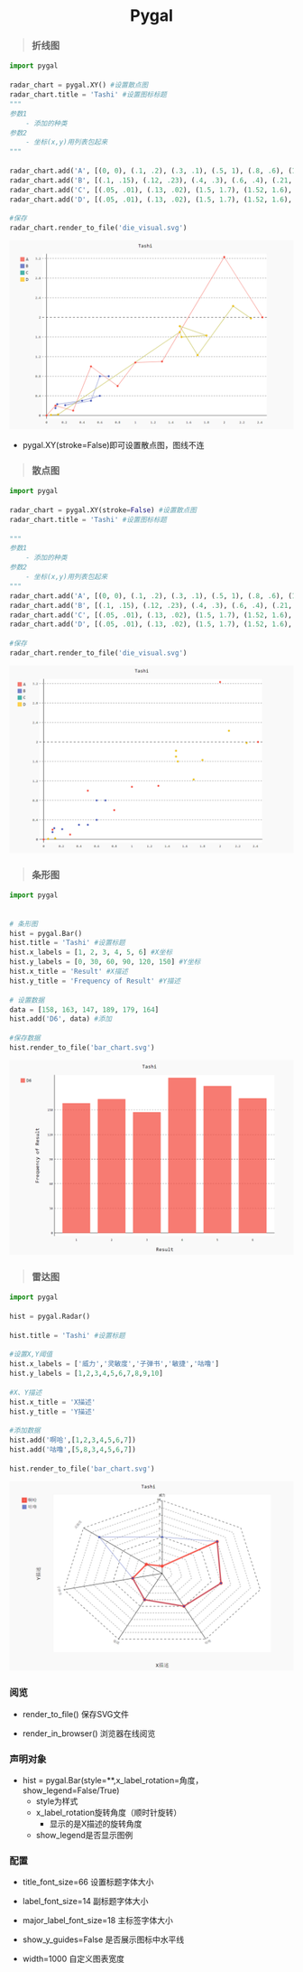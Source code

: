 # <center>Pygal</center>

> ### 折线图

```python
import pygal

radar_chart = pygal.XY() #设置散点图
radar_chart.title = 'Tashi' #设置图标标题
"""
参数1
    - 添加的种类
参数2
    - 坐标(x,y)用列表包起来
"""

radar_chart.add('A', [(0, 0), (.1, .2), (.3, .1), (.5, 1), (.8, .6), (1, 1.08), (1.3, 1.1), (2, 3.23), (2.43, 2)])
radar_chart.add('B', [(.1, .15), (.12, .23), (.4, .3), (.6, .4), (.21, .21), (.5, .3), (.6, .8), (.7, .8)])
radar_chart.add('C', [(.05, .01), (.13, .02), (1.5, 1.7), (1.52, 1.6), (1.8, 1.63), (1.5, 1.82), (1.7, 1.23), (2.1, 2.23), (2.3, 1.98)])
radar_chart.add('D', [(.05, .01), (.13, .02), (1.5, 1.7), (1.52, 1.6), (1.8, 1.63), (1.5, 1.82), (1.7, 1.23), (2.1, 2.23), (2.3, 1.98)])

#保存
radar_chart.render_to_file('die_visual.svg')
```

![](imgs/4.png)
- pygal.XY(stroke=False)即可设置散点图，图线不连



> ### 散点图

```python
import pygal

radar_chart = pygal.XY(stroke=False) #设置散点图
radar_chart.title = 'Tashi' #设置图标标题

"""
参数1
    - 添加的种类
参数2
    - 坐标(x,y)用列表包起来
"""
radar_chart.add('A', [(0, 0), (.1, .2), (.3, .1), (.5, 1), (.8, .6), (1, 1.08), (1.3, 1.1), (2, 3.23), (2.43, 2)])
radar_chart.add('B', [(.1, .15), (.12, .23), (.4, .3), (.6, .4), (.21, .21), (.5, .3), (.6, .8), (.7, .8)])
radar_chart.add('C', [(.05, .01), (.13, .02), (1.5, 1.7), (1.52, 1.6), (1.8, 1.63), (1.5, 1.82), (1.7, 1.23), (2.1, 2.23), (2.3, 1.98)])
radar_chart.add('D', [(.05, .01), (.13, .02), (1.5, 1.7), (1.52, 1.6), (1.8, 1.63), (1.5, 1.82), (1.7, 1.23), (2.1, 2.23), (2.3, 1.98)])

#保存
radar_chart.render_to_file('die_visual.svg')
```
![](imgs/1.png)

> ### 条形图

```python
import pygal


# 条形图
hist = pygal.Bar()
hist.title = 'Tashi' #设置标题
hist.x_labels = [1, 2, 3, 4, 5, 6] #X坐标
hist.y_labels = [0, 30, 60, 90, 120, 150] #Y坐标
hist.x_title = 'Result' #X描述
hist.y_title = 'Frequency of Result' #Y描述

# 设置数据
data = [158, 163, 147, 189, 179, 164]
hist.add('D6', data) #添加

#保存数据
hist.render_to_file('bar_chart.svg')
```

![](imgs/2.png)

> ### 雷达图

```python
import pygal

hist = pygal.Radar()

hist.title = 'Tashi' #设置标题

#设置X,Y阈值
hist.x_labels = ['威力','灵敏度','子弹书','敏捷','咕噜']
hist.y_labels = [1,2,3,4,5,6,7,8,9,10]

#X、Y描述
hist.x_title = 'X描述'
hist.y_title = 'Y描述'

#添加数据
hist.add('啊哈',[1,2,3,4,5,6,7])
hist.add('咕噜',[5,8,3,4,5,6,7])

hist.render_to_file('bar_chart.svg')
```

![](imgs/3.png)


### 阅览

- render_to_file() 保存SVG文件

- render_in_browser() 浏览器在线阅览


### 声明对象

- hist = pygal.Bar(style=**,x_label_rotation=角度，show_legend=False/True)
	- style为样式
	- x_label_rotation旋转角度（顺时针旋转）
		- 显示的是X描述的旋转角度
	- show_legend是否显示图例

### 配置

- title_font_size=66 设置标题字体大小

- label_font_size=14 副标题字体大小

- major_label_font_size=18 主标签字体大小

- show_y_guides=False 是否展示图标中水平线

- width=1000  自定义图表宽度
